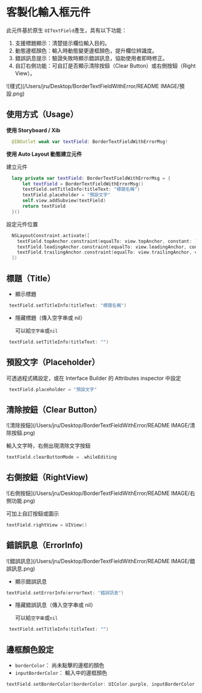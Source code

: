 # 客製化輸入框元件
此元件基於原生 `UITextField`產生，具有以下功能：
1. 支援標題顯示：清楚提示欄位輸入目的。
2. 動態邊框顏色：輸入時動態變更邊框顏色，提升欄位辨識度。
3. 錯誤訊息提示：驗證失敗時顯示錯誤訊息，協助使用者即時修正。
4. 自訂右側功能：可自訂是否顯示清除按鈕（Clear Button）或右側按鈕（Right View）。

![樣式](/Users/jru/Desktop/BorderTextFieldWithError/README IMAGE/預設.png)


## 使用方式（Usage）
**使用 Storyboard / Xib**

```Swift
  @IBOutlet weak var textField: BorderTextFieldWithErrorMsg!
```
**使用 Auto Layout 動態建立元件**

建立元件
``` Swift
  lazy private var textField: BorderTextFieldWithErrorMsg = {
      let textField = BorderTextFieldWithErrorMsg()
      textField.setTitleInfo(titleText: "標題名稱")
      textField.placeholder = "預設文字"
      self.view.addSubview(textField)
      return textField
  }()
```

設定元件位置
```Swift
  NSLayoutConstraint.activate([
    textField.topAnchor.constraint(equalTo: view.topAnchor, constant: 120),
    textField.leadingAnchor.constraint(equalTo: view.leadingAnchor, constant: 24),
    textField.trailingAnchor.constraint(equalTo: view.trailingAnchor, constant: -24)
  ])
```

## 標題（Title）
* 顯示標題
```Swift
 textField.setTitleInfo(titleText: "標題名稱")
```
* 隱藏標題（傳入空字串或 nil）

  可以給`空字串`或`nil`
```Swift
 textField.setTitleInfo(titleText: "")
```

## 預設文字（Placeholder）

可透過程式碼設定，或在 Interface Builder 的 Attributes inspector 中設定
```Swift
 textField.placeholder = "預設文字"
```

## 清除按鈕（Clear Button）
![清除按鈕](/Users/jru/Desktop/BorderTextFieldWithError/README IMAGE/清除按鈕.png)

輸入文字時，右側出現清除文字按鈕
```Swift
textField.clearButtonMode = .whileEditing
```

## 右側按鈕（RightView)
![右側按鈕](/Users/jru/Desktop/BorderTextFieldWithError/README IMAGE/右側功能.png)

可加上自訂按鈕或圖示
```Swift
textField.rightView = UIView()
```

## 錯誤訊息（ErrorInfo)
![錯誤訊息](/Users/jru/Desktop/BorderTextFieldWithError/README IMAGE/錯誤訊息.png)

* 顯示錯誤訊息
```Swift
textField.setErrorInfo(errorText: "錯誤訊息")
```
* 隱藏錯誤訊息（傳入空字串或 nil）

  可以給`空字串`或`nil`
```Swift
 textField.setTitleInfo(titleText: "")
```

## 邊框顏色設定

- `borderColor`： 尚未點擊的邊框的顏色
- `inputBorderColor`： 輸入中的邊框顏色
```Swift
textField.setBorderColor(borderColor: UIColor.purple, inputBorderColor: UIColor.purple)
```
